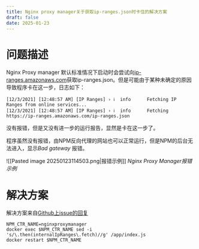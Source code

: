 ```yaml
---
title: Nginx proxy manager关于获取ip-ranges.json时卡住的解决方案
draft: false
date: 2025-01-23
---
```

# 问题描述
Nginx Proxy manager 默认标准情况下启动时会尝试向[ip-ranges.amazonaws.com](https://ip-ranges.amazonaws.com/ip-ranges.json)获取ip-ranges.json。但是可能由于某种未确定的原因导致程序卡在这一步，日志如下：

	[12/3/2021] [12:48:57 AM] [IP Ranges] › ℹ  info      Fetching IP Ranges from online services...
	[12/3/2021] [12:48:57 AM] [IP Ranges] › ℹ  info      Fetching https://ip-ranges.amazonaws.com/ip-ranges.json

没有报错，但是又没有进一步的运行报告，显然是卡在这一步了。

程序虽然没有报错，由NPM反向代理的网站也可以正常运行，但是NPM的后台无法进入，显示*Bad gateway* 报错。

![[Pasted image 20250123114503.png|报错示例]]
*Nginx Proxy Manager报错示例*

# 解决方案
解决方案来自[Github上issue的回复](https://github.com/NginxProxyManager/nginx-proxy-manager/issues/1405#issuecomment-2376713402)

```
NPM_CTR_NAME=nginxproxymanager
docker exec $NPM_CTR_NAME sed -i 's/\.then(internalIpRanges\.fetch)//g' /app/index.js
docker restart $NPM_CTR_NAME
```
